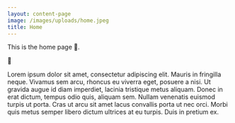 ```yaml
---
layout: content-page
image: /images/uploads/home.jpeg
title: Home
---
```

This is the home page 🏡.

👋

Lorem ipsum dolor sit amet, consectetur adipiscing elit. Mauris in fringilla neque. Vivamus sem arcu, rhoncus eu viverra eget, posuere a nisi. Ut gravida augue id diam imperdiet, lacinia tristique metus aliquam. Donec in erat dictum, tempus odio quis, aliquam sem. Nullam venenatis euismod turpis ut porta. Cras ut arcu sit amet lacus convallis porta ut nec orci. Morbi quis metus semper libero dictum ultrices at eu turpis. Duis in pretium ex.

